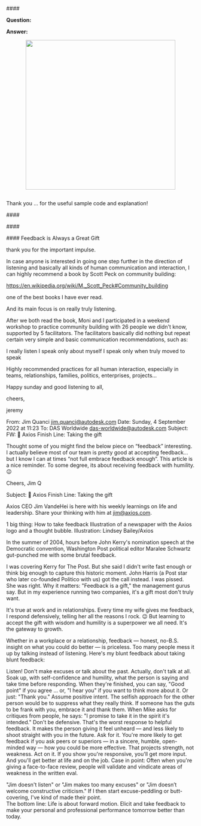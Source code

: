 <head>
<meta http-equiv="Content-Type" content="text/html; charset=utf-8">
<link rel="stylesheet" type="text/css" href="bc.css">
<script src="https://cdn.rawgit.com/google/code-prettify/master/loader/run_prettify.js" type="text/javascript"></script>
</head>

<!---


twitter:

 in the #RevitAPI @AutodeskForge @AutodeskRevit #bim #DynamoBim #ForgeDevCon 

&ndash; 
...

linkedin:

#bim #DynamoBim #ForgeDevCon #Revit #API #IFC #SDK #AI #VisualStudio #Autodesk #AEC #adsk

the [Revit API discussion forum](http://forums.autodesk.com/t5/revit-api-forum/bd-p/160) thread

<center>
<img src="img/" alt="" title="" width="600" height=""/>
<p style="font-size: 80%; font-style:italic"></p>
</center>

<pre class="code">
</pre>

-->

### 

####<a name="2"></a> 

**Question:** 

**Answer:** 

<center>
<img src="img/.png" alt="" title="" width="400"/> <!-- 622 x 485 -->
</center>

<pre class="code">
</pre>


Thank you ... for the useful sample code and explanation!


####<a name="3"></a> 


####<a name="4"></a> 

####<a name="5"></a> Feedback is Always a Great Gift

 
thank you for the important impulse.
 
In case anyone is interested in going one step further in the direction of listening and basically all kinds of human communication and interaction, I can highly recommend a book by Scott Peck on community building:
 
https://en.wikipedia.org/wiki/M._Scott_Peck#Community_building
 
one of the best books I have ever read.
 
And its main focus is on really truly listening.
 
After we both read the book, Moni and I participated in a weekend workshop to practice community building with 26 people we didn't know, supported by 5 facilitators. The facilitators basically did nothing but repeat certain very simple and basic communication recommendations, such as:
 
I really listen
I speak only about myself
I speak only when truly moved to speak
 
Highly recommended practices for all human interaction, especially in teams, relationships, families, politics, enterprises, projects…
 
Happy sunday and good listening to all,
 
cheers,
 
jeremy
 
From: Jim Quanci <jim.quanci@autodesk.com>
Date: Sunday, 4 September 2022 at 11:23
To: DAS Worldwide <das-worldwide@autodesk.com>
Subject: FW: 🎁 Axios Finish Line: Taking the gift

Thought some of you might find the below piece on “feedback” interesting.
I actually believe most of our team is pretty good at accepting feedback… but I know I can at times “not full embrace feedback enough”.
This article is a nice reminder.  To some degree, its about receiving feedback with humility. 😉
 
Cheers,
Jim Q

Subject: 🎁 Axios Finish Line: Taking the gift

Axios CEO Jim VandeHei is here with his weekly learnings on life and leadership. Share your thinking with him at jim@axios.com.

1 big thing: How to take feedback
Illustration of a newspaper with the Axios logo and a thought bubble.
Illustration: Lindsey Bailey/Axios

 
In the summer of 2004, hours before John Kerry's nomination speech at the Democratic convention, Washington Post political editor Maralee Schwartz gut-punched me with some brutal feedback.

I was covering Kerry for The Post. But she said I didn't write fast enough or think big enough to capture this historic moment. John Harris (a Post star who later co-founded Politico with us) got the call instead.
I was pissed. She was right.
Why it matters: "Feedback is a gift," the management gurus say. But in my experience running two companies, it's a gift most don't truly want.

It's true at work and in relationships. Every time my wife gives me feedback, I respond defensively, telling her all the reasons I rock. 😉
But learning to accept the gift with wisdom and humility is a superpower we all need. It's the gateway to growth.

Whether in a workplace or a relationship, feedback — honest, no-B.S. insight on what you could do better — is priceless. Too many people mess it up by talking instead of listening.
 Here's my blunt feedback about taking blunt feedback:

Listen! Don't make excuses or talk about the past. Actually, don't talk at all. Soak up, with self-confidence and humility, what the person is saying and take time before responding. When they're finished, you can say, "Good point" if you agree … or, "I hear you" if you want to think more about it. Or just: "Thank you."
Assume positive intent. The selfish approach for the other person would be to suppress what they really think. If someone has the guts to be frank with you, embrace it and thank them. When Mike asks for critiques from people, he says: "I promise to take it in the spirit it's intended."
Don't be defensive. That's the worst response to helpful feedback. It makes the person giving it feel unheard — and less likely to shoot straight with you in the future.
Ask for it. You're more likely to get feedback if you ask peers or superiors — in a sincere, humble, open-minded way — how you could be more effective. That projects strength, not weakness.
Act on it. If you show you're responsive, you'll get more input. And you'll get better at life and on the job.
Case in point: Often when you're giving a face-to-face review, people will validate and vindicate areas of weakness in the written eval.

"Jim doesn't listen" or "Jim makes too many excuses" or "Jim doesn’t welcome constructive criticism."
If I then start excuse-peddling or butt-covering, I've kind of made their point.  
The bottom line: Life is about forward motion. Elicit and take feedback to make your personal and professional performance tomorrow better than today.


